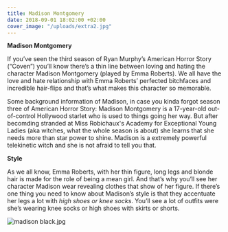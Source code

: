 ```yaml
---
title: Madison Montgomery
date: 2018-09-01 18:02:00 +02:00
cover_image: "/uploads/extra2.jpg"
---
```


**Madison Montgomery**

If you’ve seen the third season of Ryan Murphy’s American Horror Story (“Coven”) you’ll know there’s a thin line between loving and hating the character Madison Montgomery (played by Emma Roberts). We all have the love and hate relationship with Emma Roberts’ perfected bitchfaces and incredible hair-flips and that’s what makes this character so memorable.

Some background information of Madison, in case you kinda forgot season three of American Horror Story: Madison Montgomery is a 17-year-old out-of-control Hollywood starlet who is used to things going her way. But after becomding stranded at Miss Robichaux's Academy for Exceptional Young Ladies (aka witches, what the whole season is about) she learns that she needs more than star power to shine. Madison is a extremely powerful telekinetic witch and she is not afraid to tell you that.

**Style**

As we all know, Emma Roberts, with her thin figure, long legs and blonde hair is made for the role of being a mean girl. And that’s why you’ll see her character Madison wear revealing clothes that show of her figure. If there’s one thing you need to know about Madison’s style is that they accentuate her legs a lot with *high shoes or knee socks*. You’ll see a lot of outfits were she’s wearing knee socks or high shoes with skirts or shorts.

![madison black.jpg](/uploads/madison%20black.jpg)